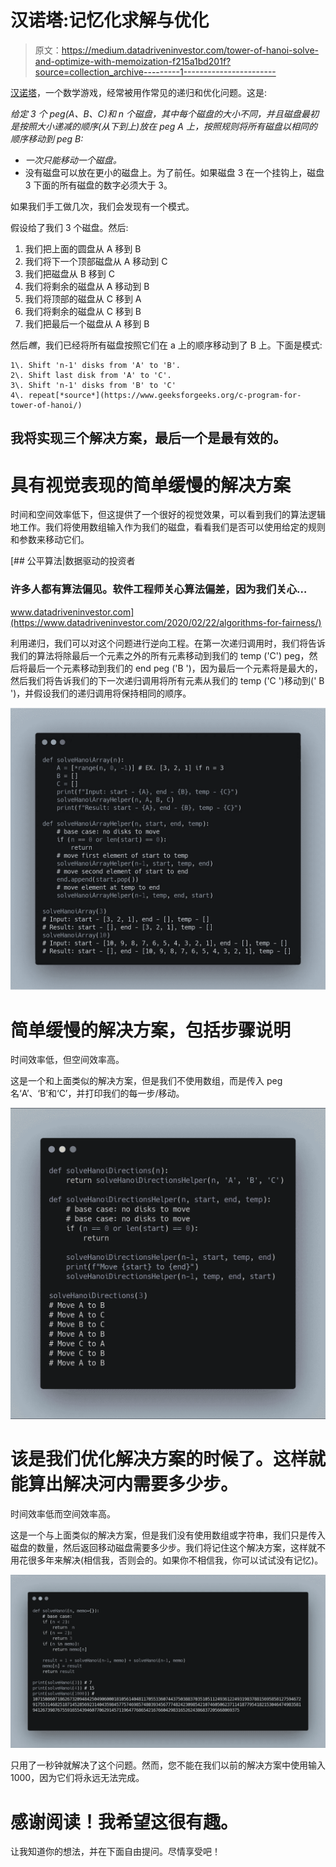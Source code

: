 # 汉诺塔:记忆化求解与优化

> 原文：<https://medium.datadriveninvestor.com/tower-of-hanoi-solve-and-optimize-with-memoization-f215a1bd201f?source=collection_archive---------1----------------------->

[汉诺塔](https://en.wikipedia.org/wiki/Tower_of_Hanoi)，一个数学游戏，经常被用作常见的递归和优化问题。这是:

*给定 3 个 peg(A、B、C)和 n 个磁盘，其中每个磁盘的大小不同，并且磁盘最初是按照大小递减的顺序(从下到上)放在 peg A 上，按照规则将所有磁盘以相同的顺序移动到 peg B:*

*   *一次只能移动一个磁盘。*
*   没有磁盘可以放在更小的磁盘上。为了前任。如果磁盘 3 在一个挂钩上，磁盘 3 下面的所有磁盘的数字必须大于 3。

如果我们手工做几次，我们会发现有一个模式。

假设给了我们 3 个磁盘。然后:

1.  我们把上面的圆盘从 A 移到 B
2.  我们将下一个顶部磁盘从 A 移动到 C
3.  我们把磁盘从 B 移到 C
4.  我们将剩余的磁盘从 A 移动到 B
5.  我们将顶部的磁盘从 C 移到 A
6.  我们将剩余的磁盘从 C 移到 B
7.  我们把最后一个磁盘从 A 移到 B

然后*瞧*，我们已经将所有磁盘按照它们在 a 上的顺序移动到了 B 上。下面是模式:

```
1\. Shift 'n-1' disks from 'A' to 'B'.
2\. Shift last disk from 'A' to 'C'.
3\. Shift 'n-1' disks from 'B' to 'C'
4\. repeat[*source*](https://www.geeksforgeeks.org/c-program-for-tower-of-hanoi/)
```

## 我将实现三个解决方案，最后一个是最有效的。

# 具有视觉表现的简单缓慢的解决方案

时间和空间效率低下，但这提供了一个很好的视觉效果，可以看到我们的算法逻辑地工作。我们将使用数组输入作为我们的磁盘，看看我们是否可以使用给定的规则和参数来移动它们。

[](https://www.datadriveninvestor.com/2020/02/22/algorithms-for-fairness/) [## 公平算法|数据驱动的投资者

### 许多人都有算法偏见。软件工程师关心算法偏差，因为我们关心…

www.datadriveninvestor.com](https://www.datadriveninvestor.com/2020/02/22/algorithms-for-fairness/) 

利用递归，我们可以对这个问题进行逆向工程。在第一次递归调用时，我们将告诉我们的算法将除最后一个元素之外的所有元素移动到我们的 temp ('C') peg，然后将最后一个元素移动到我们的 end peg ('B ')，因为最后一个元素将是最大的，然后我们将告诉我们的下一次递归调用将所有元素从我们的 temp ('C ')移动到(' B ')，并假设我们的递归调用将保持相同的顺序。

![](img/840ef2510a6098e61e7a8ad43dd595f1.png)

# 简单缓慢的解决方案，包括步骤说明

时间效率低，但空间效率高。

这是一个和上面类似的解决方案，但是我们不使用数组，而是传入 peg 名‘A’、‘B’和‘C’，并打印我们的每一步/移动。

![](img/e7d206e51fb2ce8881af8124b25a032e.png)

# 该是我们优化解决方案的时候了。这样就能算出解决河内需要多少步。

时间效率低而空间效率高。

这是一个与上面类似的解决方案，但是我们没有使用数组或字符串，我们只是传入磁盘的数量，然后返回移动磁盘需要多少步。我们将记住这个解决方案，这样就不用花很多年来解决(相信我，否则会的。如果你不相信我，你可以试试没有记忆)。

![](img/98a7a79eacfd1fd7c1edfd1b43f8c4fd.png)

只用了一秒钟就解决了这个问题。然而，您不能在我们以前的解决方案中使用输入 1000，因为它们将永远无法完成。

# 感谢阅读！我希望这很有趣。

让我知道你的想法，并在下面自由提问。尽情享受吧！